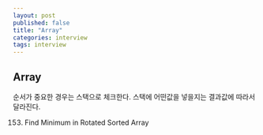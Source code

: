 ```yaml
---
layout: post
published: false
title: "Array"
categories: interview
tags: interview 
---
```


## Array

순서가 중요한 경우는 스택으로 체크한다.
스택에 어떤값을 넣을지는 결과값에 따라서 달라진다.

153. Find Minimum in Rotated Sorted Array

